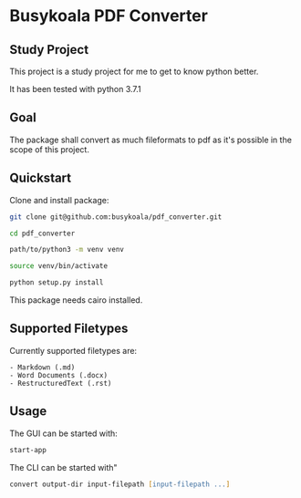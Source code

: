 # Busykoala PDF Converter

## Study Project

This project is a study project for me to get to know python better.

It has been tested with python 3.7.1

## Goal

The package shall convert as much fileformats to pdf as it's possible in the
scope of this project.

## Quickstart

Clone and install package:

```zsh
git clone git@github.com:busykoala/pdf_converter.git

cd pdf_converter

path/to/python3 -m venv venv

source venv/bin/activate

python setup.py install
```

This package needs cairo installed.

## Supported Filetypes

Currently supported filetypes are:

    - Markdown (.md)
    - Word Documents (.docx)
    - RestructuredText (.rst)

## Usage

The GUI can be started with:

```zsh
start-app
```

The CLI can be started with"

```zsh
convert output-dir input-filepath [input-filepath ...]
```
